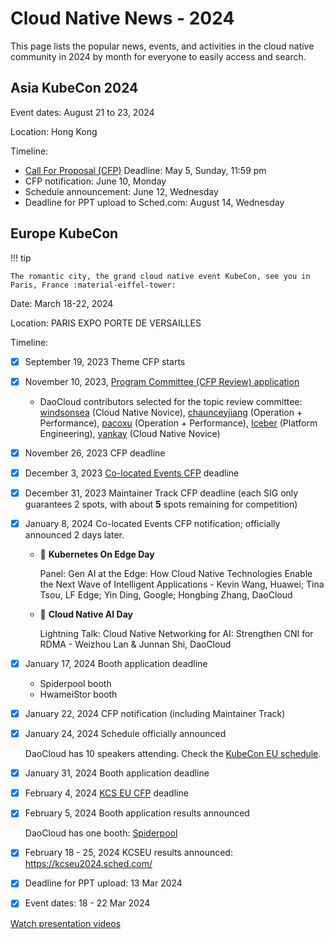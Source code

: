 # Cloud Native News - 2024

This page lists the popular news, events, and activities in the cloud native community in 2024 by month for everyone to easily access and search.

## Asia KubeCon 2024

Event dates: August 21 to 23, 2024

Location: Hong Kong

Timeline:

- [Call For Proposal (CFP)](https://events.linuxfoundation.org/kubecon-cloudnativecon-open-source-summit-ai-dev-china/program/call-for-proposal/)
  Deadline: May 5, Sunday, 11:59 pm
- CFP notification: June 10, Monday
- Schedule announcement: June 12, Wednesday
- Deadline for PPT upload to Sched.com: August 14, Wednesday

## Europe KubeCon

!!! tip

    The romantic city, the grand cloud native event KubeCon, see you in Paris, France :material-eiffel-tower:

Date: March 18-22, 2024

Location: PARIS EXPO PORTE DE VERSAILLES

Timeline:

- [x] September 19, 2023 Theme CFP starts

- [x] November 10, 2023, [Program Committee (CFP Review) application](https://forms.gle/ee5pX7847Xpb6SB36)

    - DaoCloud contributors selected for the topic review committee:
      [windsonsea](https://github.com/windsonsea) (Cloud Native Novice),
      [chaunceyjiang](https://github.com/chaunceyjiang) (Operation + Performance),
      [pacoxu](https://github.com/pacoxu) (Operation + Performance),
      [Iceber](https://github.com/Iceber) (Platform Engineering),
      [yankay](https://github.com/yankay) (Cloud Native Novice)

- [x] November 26, 2023 CFP deadline

- [x] December 3, 2023 [Co-located Events CFP](https://events.linuxfoundation.org/kubecon-cloudnativecon-europe/co-located-events/cfp-colocated-events/) deadline

- [x] December 31, 2023 Maintainer Track CFP deadline (each SIG only guarantees 2 spots, with about **5** spots remaining for competition)

- [x] January 8, 2024 Co-located Events CFP notification; officially announced 2 days later.
    - 🎉 __Kubernetes On Edge Day__
    
        Panel: Gen AI at the Edge: How Cloud Native Technologies Enable the Next Wave of Intelligent Applications - Kevin Wang, Huawei; Tina Tsou, LF Edge; Yin Ding, Google; Hongbing Zhang, DaoCloud

    - 🎉 __Cloud Native AI Day__ 
    
        Lightning Talk: Cloud Native Networking for AI: Strengthen CNI for RDMA - Weizhou Lan & Junnan Shi, DaoCloud

- [x] January 17, 2024 Booth application deadline
    - Spiderpool booth
    - HwameiStor booth

- [x] January 22, 2024 CFP notification (including Maintainer Track)

- [x] January 24, 2024 Schedule officially announced

    DaoCloud has 10 speakers attending.
    Check the [KubeCon EU schedule](https://events.linuxfoundation.org/kubecon-cloudnativecon-europe/program/schedule/).

- [x] January 31, 2024 Booth application deadline

- [x] February 4, 2024 [KCS EU CFP](https://docs.google.com/forms/d/e/1FAIpQLSfndK6hEDUQlC75_fol0NotaK_FrSC1D1EB-GTP3AsLpRecjw/viewform) deadline

- [x] February 5, 2024 Booth application results announced

    DaoCloud has one booth: [Spiderpool](https://spidernet-io.github.io/spiderpool/v0.9/)

- [x] February 18 - 25, 2024 KCSEU results announced: <https://kcseu2024.sched.com/>

- [x] Deadline for PPT upload: 13 Mar 2024

- [x] Event dates: 18 - 22 Mar 2024

[Watch presentation videos](https://www.youtube.com/playlist?list=PLROmsd5kH8pC1mMMuoNPtgOv3qJkzs1h7)
